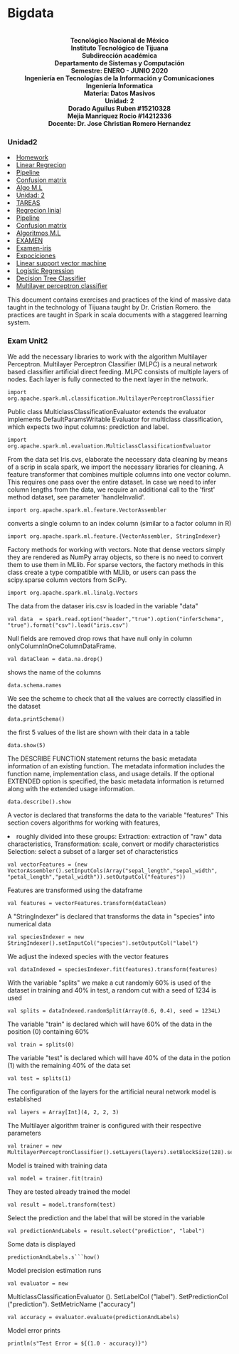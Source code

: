 # Bigdata

<p align="center">
<br><strong>Tecnológico Nacional de México</strong>
<br><strong>Instituto Tecnológico de Tijuana</strong>
<br><strong>Subdirección académica</strong>
<br><strong>Departamento de Sistemas y Computación</strong>
<br><strong>Semestre: ENERO - JUNIO 2020</strong>
<br><strong>Ingeniería en Tecnologías de la Información y Comunicaciones</strong>
<br><strong>Ingeniería Informatica</strong>
<br><strong>Materia: Datos Masivos</strong>
<br><strong>Unidad: 2</strong>
<br><strong>Dorado Aguilus Ruben #15210328</strong>
   <br><strong>Mejia Manriquez Rocio #14212336</strong>
<br><strong>Docente: Dr. Jose Christian Romero Hernandez</strong>
</p>


 
### Unidad2
<li><a href="https://github.com/rubens084/Bigdata/tree/Unidad2/Tareas ">Homework</a>
<li><a href="https://github.com/rubens084/Bigdata/blob/Unidad2/Tareas/regrecion.scala  ">Linear Regrecion</a>
<li><a href="https://github.com/rubens084/Bigdata/blob/Unidad2/Tareas/PIPELINE ">Pipeline</a>
<li><a href="https://github.com/rubens084/Bigdata/blob/Unidad2/Tareas/CONFUSION%20MATRIX ">Confusion matrix</a>
<li><a href="https://github.com/rubens084/Bigdata/blob/Unidad2/Tareas/Algorithms%20in%20Machine%20Learning ">Algo M.L</a>



<li><a href="https://github.com/rubens084/Bigdata/tree/Unidad2 ">Unidad: 2</a>

<li><a href="https://github.com/rubens084/Bigdata/tree/Unidad2/Tareas ">TAREAS</a>
<li><a href="https://github.com/rubens084/Bigdata/blob/Unidad2/Tareas/regrecion.scala  ">Regrecion linial</a>
<li><a href="https://github.com/rubens084/Bigdata/blob/Unidad2/Tareas/PIPELINE ">Pipeline</a>
<li><a href="https://github.com/rubens084/Bigdata/blob/Unidad2/Tareas/CONFUSION%20MATRIX ">Confusion matrix</a>
<li><a href="https://github.com/rubens084/Bigdata/blob/Unidad2/Tareas/Algorithms%20in%20Machine%20Learning ">Algoritmos M.L</a>

<li><a href="https://github.com/rubens084/Bigdata/tree/Unidad2">EXAMEN</a>
<li><a href="https://github.com/rubens084/Bigdata/tree/Unidad2/Examen-iris">Examen-iris</a>

<li><a href="https://github.com/rubens084/Bigdata/tree/Unidad2/Exposiciones">Expociciones</a>
<li><a href="https://github.com/rubens084/Bigdata/blob/Unidad2/Exposiciones/LSVM.scala">Linear support vector machine</a>
<li><a href="https://github.com/rubens084/Bigdata/blob/Unidad2/Exposiciones/LR.scala">Logistic Regression</a>
<li><a href="https://github.com/rubens084/Bigdata/blob/Unidad2/Exposiciones/DT.scala">Decision Tree Classifier</a>
<li><a href="https://github.com/rubens084/Bigdata/blob/Unidad2/Exposiciones/MLP.scala">Multilayer perceptron classifier</a>


This document contains exercises and practices of the kind of massive data taught in the technology of 
Tijuana taught by Dr. Cristian Romero.
the practices are taught in Spark in scala documents with a staggered learning system.

### Exam Unit2

We add the necessary libraries to work with the algorithm Multilayer Perceptron.
Multilayer Perceptron Classifier (MLPC) is a neural network based classifier
artificial direct feeding. MLPC consists of multiple layers of nodes. Each layer is
fully connected to the next layer in the network.
```
import org.apache.spark.ml.classification.MultilayerPerceptronClassifier
```
Public class MulticlassClassificationEvaluator extends the evaluator implements DefaultParamsWritable
Evaluator for multiclass classification, which expects two input columns: prediction and label.
```
import org.apache.spark.ml.evaluation.MulticlassClassificationEvaluator
```
From the data set Iris.cvs, elaborate the necessary data cleaning by means of a scrip in scala spark,
we import the necessary libraries for cleaning.
A feature transformer that combines multiple columns into one vector column.
This requires one pass over the entire dataset. In case we need to infer
column lengths from the data, we require an additional call to the 'first' method
dataset, see parameter 'handleInvalid'.
```
import org.apache.spark.ml.feature.VectorAssembler
```
converts a single column to an index column (similar to a factor column in R)
```
import org.apache.spark.ml.feature.{VectorAssembler, StringIndexer}
```
Factory methods for working with vectors. Note that dense vectors simply
they are rendered as NumPy array objects, so there is no need to convert them to use them in
MLlib. For sparse vectors, the factory methods in this class create a type compatible with MLlib,
or users can pass the scipy.sparse column vectors from SciPy.
```
import org.apache.spark.ml.linalg.Vectors
```
The data from the dataser iris.csv is loaded in the variable "data"
```
val data  = spark.read.option("header","true").option("inferSchema", "true").format("csv").load("iris.csv")
```
Null fields are removed drop rows that have null only in column onlyColumnInOneColumnDataFrame.
```
val dataClean = data.na.drop()
```
shows the name of the columns
```
data.schema.names
```
We see the scheme to check that all the values ​​are correctly classified in the dataset
```
data.printSchema()
```
the first 5 values ​​of the list are shown with their data in a table
```
data.show(5)
```
The DESCRIBE FUNCTION statement returns the basic metadata information of an existing function.
The metadata information includes the function name, implementation class, and usage details.
If the optional EXTENDED option is specified, the basic metadata information is returned along with the extended usage information.
```
data.describe().show
```
A vector is declared that transforms the data to the variable "features" This section covers algorithms for working with features, <li> roughly divided into these groups:
Extraction: extraction of "raw" data characteristics, Transformation: scale, convert or modify characteristics Selection: select a subset of a larger set of characteristics

```
val vectorFeatures = (new VectorAssembler().setInputCols(Array("sepal_length","sepal_width", "petal_length","petal_width")).setOutputCol("features"))
```

Features are transformed using the dataframe
```
val features = vectorFeatures.transform(dataClean)
```
A "StringIndexer" is declared that transforms the data in "species" into numerical data
```
val speciesIndexer = new StringIndexer().setInputCol("species").setOutputCol("label")
```
We adjust the indexed species with the vector features
```
val dataIndexed = speciesIndexer.fit(features).transform(features)
```
With the variable "splits" we make a cut randomly 60% is used
of the dataset in training and 40% in test, a random cut with a seed of 1234 is used
```
val splits = dataIndexed.randomSplit(Array(0.6, 0.4), seed = 1234L)
```
The variable "train" is declared which will have 60% of the data in the position
(0) containing 60%
```
val train = splits(0)
```
The variable "test" is declared which will have 40% of the data in the potion (1)
with the remaining 40% of the data set

```
val test = splits(1)
```
The configuration of the layers for the artificial neural network model is established
```
val layers = Array[Int](4, 2, 2, 3)
```
The Multilayer algorithm trainer is configured with their respective parameters
```
val trainer = new MultilayerPerceptronClassifier().setLayers(layers).setBlockSize(128).setSeed(1234L).setMaxIter(100)
```
Model is trained with training data
```
val model = trainer.fit(train)
```
They are tested already trained the model
```
val result = model.transform(test)
```
Select the prediction and the label that will be stored in the variable
```
val predictionAndLabels = result.select("prediction", "label")
```
Some data is displayed 
```
predictionAndLabels.s```how()
```
Model precision estimation runs
```
val evaluator = new 
```

MulticlassClassificationEvaluator (). SetLabelCol ("label"). SetPredictionCol ("prediction"). SetMetricName ("accuracy")
```
val accuracy = evaluator.evaluate(predictionAndLabels)
```
Model error prints
```
println(s"Test Error = ${(1.0 - accuracy)}")
```


